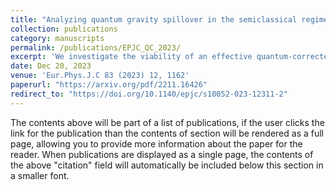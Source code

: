 ```yaml
---
title: "Analyzing quantum gravity spillover in the semiclassical regime"
collection: publications
category: manuscripts
permalink: /publications/EPJC_QC_2023/
excerpt: 'We investigate the viability of an effective quantum-corrected spacetime defined by expectation value of the metric variables in quantum cosmology. For this effective geometry, we ask; how the ordering choice affects this notion, what are the quantum fluctuations in this {\it quantum geometry}, and whether its observables have any correspondence with the true {\it quantum observables}. Surprisingly, we find that the ordering choices not only affect physics near singularity but creep well into the classical regime.'
date: Dec 20, 2023
venue: 'Eur.Phys.J.C 83 (2023) 12, 1162'
paperurl: "https://arxiv.org/pdf/2211.16426"
redirect_to: "https://doi.org/10.1140/epjc/s10052-023-12311-2"
---
```


The contents above will be part of a list of publications, if the user clicks the link for the publication than the contents of section will be rendered as a full page, allowing you to provide more information about the paper for the reader. When publications are displayed as a single page, the contents of the above "citation" field will automatically be included below this section in a smaller font.
